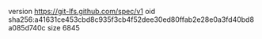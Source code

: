 version https://git-lfs.github.com/spec/v1
oid sha256:a41631ce453cbd8c935f3cb4f52dee30ed80ffab2e28e0a3fd40bd8a085d740c
size 6845
